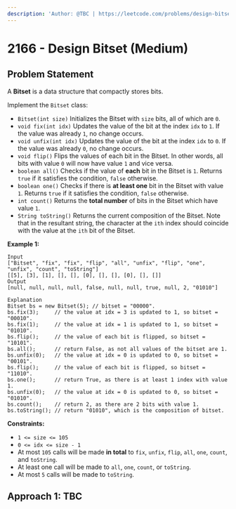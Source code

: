 ```yaml
---
description: 'Author: @TBC | https://leetcode.com/problems/design-bitset/'
---
```


# 2166 - Design Bitset (Medium)

## Problem Statement

A **Bitset** is a data structure that compactly stores bits.

Implement the `Bitset` class:

* `Bitset(int size)` Initializes the Bitset with `size` bits, all of which are `0`.
* `void fix(int idx)` Updates the value of the bit at the index `idx` to `1`. If the value was already `1`, no change occurs.
* `void unfix(int idx)` Updates the value of the bit at the index `idx` to `0`. If the value was already `0`, no change occurs.
* `void flip()` Flips the values of each bit in the Bitset. In other words, all bits with value `0` will now have value `1` and vice versa.
* `boolean all()` Checks if the value of **each** bit in the Bitset is `1`. Returns `true` if it satisfies the condition, `false` otherwise.
* `boolean one()` Checks if there is **at least one** bit in the Bitset with value `1`. Returns `true` if it satisfies the condition, `false` otherwise.
* `int count()` Returns the **total number** of bits in the Bitset which have value `1`.
* `String toString()` Returns the current composition of the Bitset. Note that in the resultant string, the character at the `ith` index should coincide with the value at the `ith` bit of the Bitset.&#x20;

**Example 1:**

```
Input
["Bitset", "fix", "fix", "flip", "all", "unfix", "flip", "one", "unfix", "count", "toString"]
[[5], [3], [1], [], [], [0], [], [], [0], [], []]
Output
[null, null, null, null, false, null, null, true, null, 2, "01010"]

Explanation
Bitset bs = new Bitset(5); // bitset = "00000".
bs.fix(3);     // the value at idx = 3 is updated to 1, so bitset = "00010".
bs.fix(1);     // the value at idx = 1 is updated to 1, so bitset = "01010". 
bs.flip();     // the value of each bit is flipped, so bitset = "10101". 
bs.all();      // return False, as not all values of the bitset are 1.
bs.unfix(0);   // the value at idx = 0 is updated to 0, so bitset = "00101".
bs.flip();     // the value of each bit is flipped, so bitset = "11010". 
bs.one();      // return True, as there is at least 1 index with value 1.
bs.unfix(0);   // the value at idx = 0 is updated to 0, so bitset = "01010".
bs.count();    // return 2, as there are 2 bits with value 1.
bs.toString(); // return "01010", which is the composition of bitset.
```

**Constraints:**

* `1 <= size <= 105`
* `0 <= idx <= size - 1`
* At most `105` calls will be made **in total** to `fix`, `unfix`, `flip`, `all`, `one`, `count`, and `toString`.
* At least one call will be made to `all`, `one`, `count`, or `toString`.
* At most `5` calls will be made to `toString`.

## Approach 1: TBC
